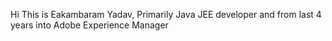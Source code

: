 Hi This is Eakambaram Yadav, Primarily Java JEE developer and from last 4 years into Adobe Experience Manager